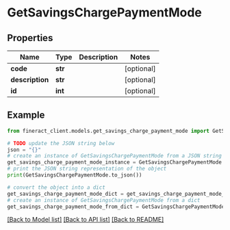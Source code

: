 # GetSavingsChargePaymentMode


## Properties

Name | Type | Description | Notes
------------ | ------------- | ------------- | -------------
**code** | **str** |  | [optional] 
**description** | **str** |  | [optional] 
**id** | **int** |  | [optional] 

## Example

```python
from fineract_client.models.get_savings_charge_payment_mode import GetSavingsChargePaymentMode

# TODO update the JSON string below
json = "{}"
# create an instance of GetSavingsChargePaymentMode from a JSON string
get_savings_charge_payment_mode_instance = GetSavingsChargePaymentMode.from_json(json)
# print the JSON string representation of the object
print(GetSavingsChargePaymentMode.to_json())

# convert the object into a dict
get_savings_charge_payment_mode_dict = get_savings_charge_payment_mode_instance.to_dict()
# create an instance of GetSavingsChargePaymentMode from a dict
get_savings_charge_payment_mode_from_dict = GetSavingsChargePaymentMode.from_dict(get_savings_charge_payment_mode_dict)
```
[[Back to Model list]](../README.md#documentation-for-models) [[Back to API list]](../README.md#documentation-for-api-endpoints) [[Back to README]](../README.md)


